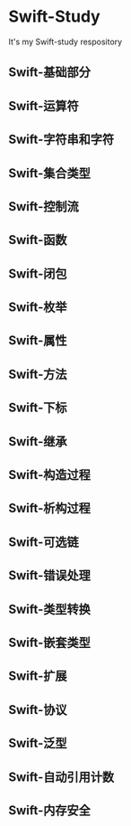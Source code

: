 # Swift-Study

It's my Swift-study respository

## Swift-基础部分

## Swift-运算符

## Swift-字符串和字符

## Swift-集合类型

## Swift-控制流

## Swift-函数

## Swift-闭包

## Swift-枚举

## Swift-属性

## Swift-方法

## Swift-下标

## Swift-继承

## Swift-构造过程

## Swift-析构过程

## Swift-可选链

## Swift-错误处理

## Swift-类型转换

## Swift-嵌套类型

## Swift-扩展

## Swift-协议

## Swift-泛型

## Swift-自动引用计数

## Swift-内存安全